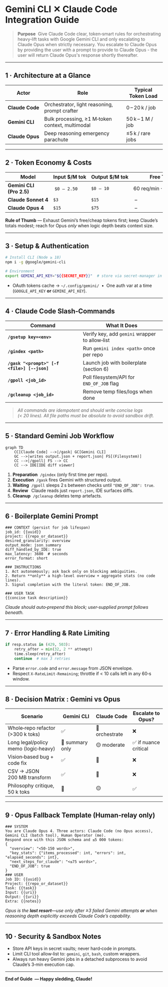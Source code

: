 # Gemini CLI ✕ Claude Code Integration Guide

> **Purpose**  Give Claude Code clear, token‑smart rules for orchestrating heavy‑lift tasks with Google Gemini CLI and only escalating to Claude Opus when strictly necessary. You escalate to Claude Opus by providing the user with a prompt to provide to Claude Opus - the user will return Claude Opus's response shortly thereafter.

---

## 1 · Architecture at a Glance

| Actor           | Role                                            | Typical Token Load |
| --------------- | ----------------------------------------------- | ------------------ |
| **Claude Code** | Orchestrator, light reasoning, prompt crafter   | 0 – 20 k / job     |
| **Gemini CLI**  | Bulk processing, ≥1 M‑token context, multimodal | 50 k – 1 M / job   |
| **Claude Opus** | Deep reasoning emergency parachute              | ≤5 k / rare jobs   |

---

## 2 · Token Economy & Costs

| Model                    | Input \$/M tok | Output \$/M tok | Free Tier              |
| ------------------------ | -------------- | --------------- | ---------------------- |
| **Gemini CLI (Pro 2.5)** |  `$0 – 2.50`   | `$0 – 10`       | 60 req/min · 1 000/day |
| **Claude Sonnet 4**      | `$3`           | `$15`           |  –                     |
| **Claude Opus 4**        | `$15`          | `$75`           |  –                     |

**Rule of Thumb** — Exhaust Gemini’s free/cheap tokens first; keep Claude’s totals modest; reach for Opus *only* when logic depth beats context size.

---

## 3 · Setup & Authentication

```bash
# Install CLI (Node ≥ 18)
npm i -g @google/gemini-cli

# Environment
export GEMINI_API_KEY="${{SECRET_KEY}}"  # store via secret‑manager in CI
```

* OAuth tokens cache → `~/.config/gemini/`  •  One auth var at a time (`GOOGLE_API_KEY` **or** `GEMINI_API_KEY`).

---

## 4 · Claude Code Slash‑Commands

| Command                                     | What It Does                                   |
| ------------------------------------------- | ---------------------------------------------- |
| **`/gsetup key=<env>`**                     | Verify key, add `gemini` wrapper to allow‑list |
| **`/gindex <path>`**                        | Run `gemini index <path>` once per repo        |
| **`/gask "<prompt>" [-f <file>] [--json]`** | Launch job with boilerplate (section 6)        |
| **`/gpoll <job_id>`**                       | Poll filesystem/API for `END_OF_JOB` flag      |
| **`/gcleanup <job_id>`**                    | Remove temp files/logs when done               |

> *All commands are idempotent and should write concise logs (< 20 lines).*
> *All file paths must be absolute to avoid sandbox drift.*

---

## 5 · Standard Gemini Job Workflow

```mermaid
graph TD
    CC[Claude Code] -->|/gask| GC[Gemini CLI]
    GC -->|writes output.json + report.json| FS[(Filesystem)]
    CC -->|/gpoll| FS --> CC
    CC --> IDE[IDE diff viewer]
```

1. **Preparation**  `/gindex` (only first time per repo).
2. **Execution**  `/gask` fires Gemini with structured output.
3. **Waiting**  `/gpoll` sleeps 2 s between checks until `"END_OF_JOB": true`.
4. **Review**   Claude reads just `report.json`, IDE surfaces diffs.
5. **Cleanup**  `/gcleanup` deletes temp artefacts.

---

## 6 · Boilerplate Gemini Prompt

```text
### CONTEXT (persist for job lifespan)
job_id: {{uuid}}
project: {{repo_or_dataset}}
desired_granularity: overview
output_mode: json_summary
diff_handled_by_IDE: true
max_latency: 3600  # seconds
error_format: short

### INSTRUCTIONS
1. Act autonomously; ask back only on blocking ambiguities.
2. Return **only** a high‑level overview + aggregate stats (no code lines).
3. Signal completion with the literal token: END_OF_JOB.

### USER TASK
{{concise task description}}
```

*Claude should auto‑prepend this block; user‑supplied prompt follows beneath.*

---

## 7 · Error Handling & Rate Limiting

```python
if resp.status in (429, 503):
    retry_after = min(32, 2 ** attempt)
    time.sleep(retry_after)
    continue  # max 3 retries
```

* Parse `error.code` and `error.message` from JSON envelope.
* Respect `X-RateLimit-Remaining`; throttle if < 10 calls left in any 60‑s window.

---

## 8 · Decision Matrix : Gemini vs Opus

| Scenario                             | Gemini CLI      | Claude Code    | Escalate to Opus?    |
| ------------------------------------ | --------------- | -------------- | -------------------- |
| Whole‑repo refactor (>300 k toks)    | ✅               | 🔹 orchestrate | ❌                    |
| Long legal/policy memo (logic‑heavy) | 🔸 summary only | 🟡 moderate    | ✅ if nuance critical |
| Vision‑based bug + code fix          | ✅               | 🔹             | ❌                    |
| CSV → JSON 200 MB transform          | ✅               | 🔹             | ❌                    |
| Philosophy critique, 50 k toks       | 🔸              | 🟡             | ✅                    |

---

## 9 · Opus Fallback Template (Human‑relay only)

```text
### SYSTEM
You are Claude Opus 4. Three actors: Claude Code (no Opus access), Gemini CLI (batch tool), Human Operator (me).
Respond once with this JSON schema and ≤5 000 tokens:
{
  "overview": "<50‑150 words>",
  "key_stats": {"items_processed": int, "errors": int, "elapsed_seconds": int},
  "next_steps_for_claude": "<≤75 words>",
  "END_OF_JOB": true
}
### USER
Job ID: {{uuid}}
Project: {{repo_or_dataset}}
Task: {{task}}
Input: {{uri}}
Output: {{uri}}
Extra: {{notes}}
```

*Opus is the **last resort**—use only after ≥3 failed Gemini attempts **or** when reasoning depth explicitly exceeds Claude Code’s capability.*

---

## 10 · Security & Sandbox Notes

* Store API keys in secret vaults; never hard‑code in prompts.
* Limit CLI tool allow‑list to: `gemini`, `git`, `bash`, custom wrappers.
* Always run heavy Gemini jobs in a detached subprocess to avoid Claude’s 3‑min execution cap.

---

**End of Guide  — Happy sledding, Claude!**
